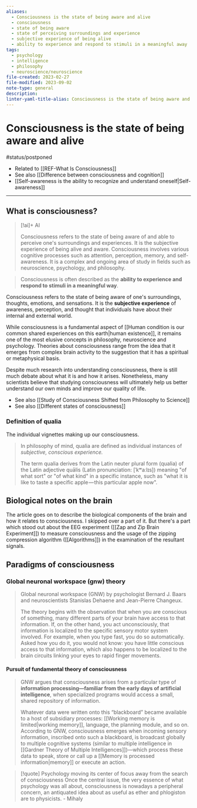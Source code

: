 ```yaml
---
aliases:
  - Consciousness is the state of being aware and alive
  - consciousness
  - state of being aware
  - state of perceiving surroundings and experience
  - subjective experience of being alive
  - ability to experience and respond to stimuli in a meaningful away
tags:
  - psychology
  - intelligence
  - philosophy
  - neuroscience/neuroscience
file-created: 2023-02-27
file-modified: 2023-09-02
note-type: general
description: 
linter-yaml-title-alias: Consciousness is the state of being aware and alive
---
```


# Consciousness is the state of being aware and alive

#status/postponed

- Related to [[REF-What Is Consciousness]]
- See also [[Difference between consciousness and cognition]]
- [[Self-awareness is the ability to recognize and understand oneself|Self-awareness]]

---

## What is consciousness?

> [!ai]+ AI
>
> Consciousness refers to the state of being aware of and able to perceive one's surroundings and experiences. It is the subjective experience of being alive and aware. Consciousness involves various cognitive processes such as attention, perception, memory, and self-awareness. It is a complex and ongoing area of study in fields such as neuroscience, psychology, and philosophy.

> Consciousness is often described as the **ability to experience and respond to stimuli in a meaningful way**.

Consciousness refers to the state of being aware of one's surroundings, thoughts, emotions, and sensations. It is the **subjective experience** of awareness, perception, and thought that individuals have about their internal and external world.

While consciousness is a fundamental aspect of [[Human condition is our common shared experiences on this earth|human existence]], it remains one of the most elusive concepts in philosophy, neuroscience and psychology. Theories about consciousness range from the idea that it emerges from complex brain activity to the suggestion that it has a spiritual or metaphysical basis.

Despite much research into understanding consciousness, there is still much debate about what it is and how it arises. Nonetheless, many scientists believe that studying consciousness will ultimately help us better understand our own minds and improve our quality of life.

- See also [[Study of Consciousness Shifted from Philosophy to Science]]
- See also [[Different states of consciousness]]

### Definition of qualia

The individual vignettes making up our consciousness.

> In philosophy of mind, qualia are defined as individual instances of *subjective, conscious experience.*
>
> The term qualia derives from the Latin neuter plural form (qualia) of the Latin adjective quālis (Latin pronunciation: [ˈkʷaːlɪs]) meaning "of what sort" or "of what kind" in a specific instance, such as "what it is like to taste a specific apple — this particular apple now".

## Biological notes on the brain

The article goes on to describe the biological components of the brain and how it relates to consciousness. I skipped over a part of it. But there's a part which stood out about the EEG experiment ([[Zap and Zip Brain Experiment]]) to measure consciousness and the usage of the zipping compression algorithm ([[Algorithms]]) in the examination of the resultant signals.

## Paradigms of consciousness

### Global neuronal workspace (gnw) theory

> Global neuronal workspace (GNW) by psychologist Bernard J. Baars and neuroscientists Stanislas Dehaene and Jean-Pierre Changeux.
>
> The theory begins with the observation that when you are conscious of something, many different parts of your brain have access to that information. If, on the other hand, you act unconsciously, that information is localized to the specific sensory motor system involved. For example, when you type fast, you do so automatically. Asked how you do it, you would not know: you have little conscious access to that information, which also happens to be localized to the brain circuits linking your eyes to rapid finger movements.

#### Pursuit of fundamental theory of consciousness

> GNW argues that consciousness arises from a particular type of **information processing—familiar from the early days of artificial intelligence**, when specialized programs would access a small, shared repository of information.
>
> Whatever data were written onto this “blackboard” became available to a host of subsidiary processes: [[Working memory is limited|working memory]], language, the planning module, and so on. According to GNW, consciousness emerges when incoming sensory information, inscribed onto such a blackboard, is broadcast globally to multiple cognitive systems (similar to multiple intelligence in [[Gardner Theory of Multiple Intelligences]])—which process these data to speak, store or call up a [[Memory is processed information|memory]] or execute an action.

> [!quote] Psychology moving its center of focus away from the search of consciousness
> Once the central issue, the very essence of what psychology was all about, consciousness is nowadays a peripheral concern, an antiquated idea about as useful as ether and phlogiston are to physicists.
> \- Mihaly
